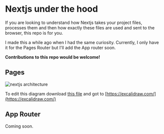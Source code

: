 # Nextjs under the hood

If you are looking to understand how Nextjs takes your project files, processes them and then how exactly these files
are used and sent to the browser, this repo is for you.

I made this a while ago when I had the same curiosity. Currently, I only have it for the Pages Router but I'll add the
App router soon.

**Contributions to this repo would be welcome!**

## Pages

![nextjs architecture](./nextjs-under-the-hood.svg)

To edit this diagram download [this file](nextjs-under-the-hood.excalidraw) and got to [https://excalidraw.com/](https://excalidraw.com/)

## App Router

Coming soon.


